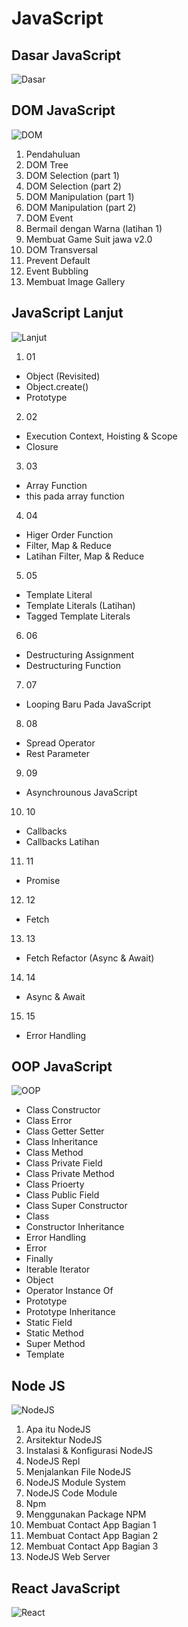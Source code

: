# JavaScript

## Dasar JavaScript

![Dasar]()

## DOM JavaScript

![DOM]()

1. Pendahuluan
2. DOM Tree
3. DOM Selection (part 1)
4. DOM Selection (part 2)
5. DOM Manipulation (part 1)
6. DOM Manipulation (part 2)
7. DOM Event
8. Bermail dengan Warna (latihan 1)
9. Membuat Game Suit jawa v2.0
10. DOM Transversal
11. Prevent Default
12. Event Bubbling
13. Membuat Image Gallery

## JavaScript Lanjut

![Lanjut]()

1. 01
  - Object (Revisited)
  - Object.create()
  - Prototype
2. 02
  - Execution Context, Hoisting & Scope
  - Closure
3. 03
  - Array Function
  - this pada array function
4. 04
  - Higer Order Function
  - Filter, Map & Reduce
  - Latihan Filter, Map & Reduce
5. 05
  - Template Literal
  - Template Literals (Latihan)
  - Tagged Template Literals
6. 06
  - Destructuring Assignment
  - Destructuring Function
7. 07
  - Looping Baru Pada JavaScript
8. 08
  - Spread Operator
  - Rest Parameter
9. 09
  - Asynchrounous JavaScript
10. 10
  - Callbacks
  - Callbacks Latihan
11. 11
  - Promise
12. 12
  - Fetch
13. 13
  - Fetch Refactor (Async & Await)
14. 14
  - Async & Await
15. 15
  - Error Handling

## OOP JavaScript

![OOP]()

- Class Constructor 
- Class Error
- Class Getter Setter
- Class Inheritance
- Class Method
- Class Private Field
- Class Private Method
- Class Prioerty
- Class Public Field
- Class Super Constructor
- Class 
- Constructor Inheritance
- Error Handling
- Error
- Finally
- Iterable Iterator
- Object
- Operator Instance Of
- Prototype
- Prototype Inheritance
- Static Field
- Static Method
- Super Method
- Template

## Node JS

![NodeJS]()

1. Apa itu NodeJS
2. Arsitektur NodeJS
3. Instalasi & Konfigurasi NodeJS
4. NodeJS Repl
5. Menjalankan File NodeJS
6. NodeJS Module System
7. NodeJS Code Module
8. Npm
9. Menggunakan Package NPM
10. Membuat Contact App Bagian 1
11. Membuat Contact App Bagian 2
12. Membuat Contact App Bagian 3
13. NodeJS Web Server

## React JavaScript

![React]()



